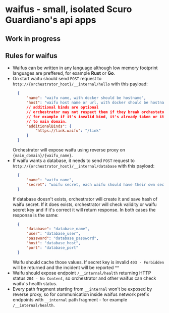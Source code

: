 # waifus - small, isolated Scuro Guardiano's api apps

## Work in progress

## Rules for waifus
- Waifus can be written in any language although low memory footprint languages are preffered, for example **Rust** or **Go**.
- On start waifu should send `POST` request to `http://{orchestrator_host}/__internal/hello` with this payload:
  ```json
    {
        "name": "waifu name, with docker should be hostname",
        "host": "waifu host name or url, with docker should be hostname",
        // additional binds are optional
        // orchestrator may not respect them if they break orchestator rules
        // for example if it's invalid bind, it's already taken or it tries to bind
        // to main domain.
        "additionalBinds": {
            "https://link.waifu": "/link"
        }
    }
  ```
  Orchestrator will expose waifu using reverse proxy on `{main_domain}/{waifu_name}`.
- If waifu wants a database, it needs to send `POST` request to `http://{orchestrator_host}/__internal/database` with this payload:
  ```json
    {
        "name": "waifu name",
        "secret": "waifu secret, each waifu should have their own secret key, so orchestrator can trust them"
    }
  ```
  If database doesn't exists, orchestrator will create it and save hash of waifu secret. If it does exists, orchestrator will check validity or waifu secret key and if it's correct it will return response. In both cases the response is the same:
  ```json
    {
        "database": "database_name",
        "user": "database_user",
        "password": "database_password",
        "host": "database_host",
        "port": "database_port"
    }
  ```
  Waifu should cache those values. If secret key is invalid `403 - Forbidden` will be returned and the incident will be reported ^^
- Waifu should expose endpoint `/__internal/health` returning HTTP status `204 - No Content`, so orchestrator and other waifus can check waifu's health status.
- Every path fragment starting from `__internal` won't be exposed by reverse proxy, so for communication inside waifus network prefix endpoints with `__internal` path fragment - for example `/__internal/health`.